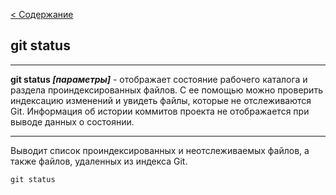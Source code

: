 [< Содержание](./readme.md)

## git status
---

**git status *[параметры]*** - отображает состояние рабочего каталога и раздела проиндексированных файлов. С ее помощью можно проверить индексацию изменений и увидеть файлы, которые не отслеживаются Git. Информация об истории коммитов проекта не отображается при выводе данных о состоянии.

---
Выводит список проиндексированных и неотслеживаемых файлов, а также файлов, удаленных из индекса Git.

    git status
